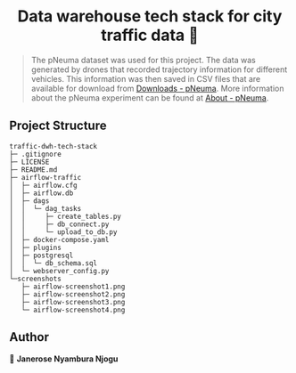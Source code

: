 <h1 align="center">Data warehouse tech stack for city traffic data 👋</h1>
<p>
</p>

> The pNeuma dataset was used for this project. The data was generated by drones that recorded trajectory information for different vehicles. This information was then saved in CSV files that are available for download from <a href=https://open-traffic.epfl.ch/index.php/downloads/#1599047632450-ebe509c8-1330>Downloads - pNeuma</a>. More information about the pNeuma experiment can be found at <a href=https://open-traffic.epfl.ch/index.php/downloads/#1599047632450-ebe509c8-1330>About - pNeuma</a>.

## Project Structure

```
traffic-dwh-tech-stack
├─ .gitignore
├─ LICENSE
├─ README.md
├─ airflow-traffic
│  ├─ airflow.cfg
│  ├─ airflow.db
│  ├─ dags
│  │  └─ dag_tasks
│  │     ├─ create_tables.py
│  │     ├─ db_connect.py
│  │     └─ upload_to_db.py
│  ├─ docker-compose.yaml
│  ├─ plugins
│  ├─ postgresql
│  │  └─ db_schema.sql
│  └─ webserver_config.py
└─screenshots
   ├─ airflow-screenshot1.png
   ├─ airflow-screenshot2.png
   ├─ airflow-screenshot3.png
   └─ airflow-screenshot4.png
```


## Author

👤 **Janerose Nyambura Njogu**